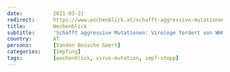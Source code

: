 ```yaml
---
date:          2021-03-21
redirect:      https://www.wochenblick.at/schafft-aggressive-mutationen-virologe-fordert-von-who-covid-impf-stopp/
title:         Wochenblick
subtitle:      'Schafft aggressive Mutationen: Virologe fordert von WHO Covid-Impf-Stopp'
country:       AT
persons:       [Vanden Bossche Geert]
categories:    [Impfung]
tags:          [wochenblick, virus-mutation, impf-stopp]
---
```

